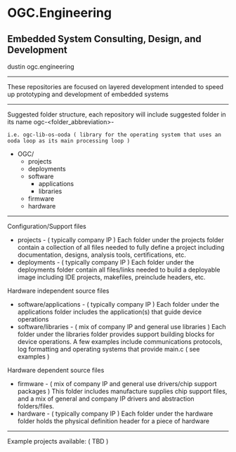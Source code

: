 # OGC.Engineering
## Embedded System Consulting, Design, and Development

dustin <at> ogc.engineering

---
These repositories are focused on layered development intended to speed up prototyping and development of embedded systems

---
Suggested folder structure, each repository will include suggested folder in its name ogc-<folder_abbreviation>-<name>
    
    i.e. ogc-lib-os-ooda ( library for the operating system that uses an ooda loop as its main processing loop )
- OGC/
    - projects
    - deployments
    - software
        - applications
        - libraries
    - firmware
    - hardware
---

Configuration/Support files
- projects - ( typically company IP ) Each folder under the projects folder contain a collection of all files needed to fully define a project including documentation, designs, analysis tools, certifications, etc.
- deployments - ( typically company IP ) Each folder under the deployments folder contain all files/links needed to build a deployable image including IDE projects, makefiles, preinclude headers, etc.

Hardware independent source files
- software/applications - ( typically company IP ) Each folder under the applications folder includes the application(s) that guide device operations
- software/libraries - ( mix of company IP and general use libraries ) Each folder under the libraries folder provides support building blocks for device operations.  A few examples include communications protocols, log formatting and operating systems that provide main.c ( see examples )

Hardware dependent source files
- firmware - ( mix of company IP and general use drivers/chip support packages ) This folder includes manufacture supplies chip support files, and a mix of general and company IP drivers and abstraction folders/files.
- hardware - ( typically company IP ) Each folder under the hardware folder holds the physical definition header for a piece of hardware
---

Example projects available: ( TBD )
